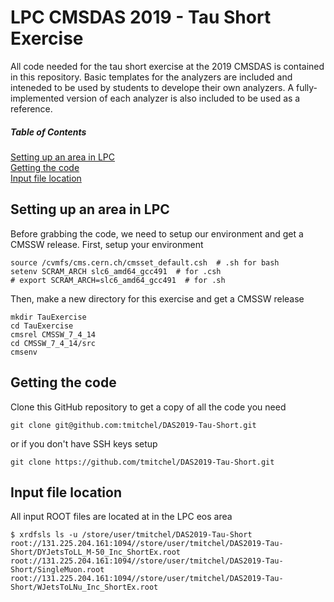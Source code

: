 # LPC CMSDAS 2019 - Tau Short Exercise

All code needed for the tau short exercise at the 2019 CMSDAS is contained in this repository. Basic templates for the analyzers are included and inteneded to be used by students to develope their own analyzers. A fully-implemented version of each analyzer is also included to be used as a reference.

##### Table of Contents
[Setting up an area in LPC](#lpc) <br/>
[Getting the code](#code) <br/>
[Input file location](#location) <br/>


<a name="lpc"/>

## Setting up an area in LPC
Before grabbing the code, we need to setup our environment and get a CMSSW release. First, setup your environment

```
source /cvmfs/cms.cern.ch/cmsset_default.csh  # .sh for bash
setenv SCRAM_ARCH slc6_amd64_gcc491  # for .csh
# export SCRAM_ARCH=slc6_amd64_gcc491  # for .sh
```

Then, make a new directory for this exercise and get a CMSSW release
```
mkdir TauExercise
cd TauExercise
cmsrel CMSSW_7_4_14
cd CMSSW_7_4_14/src
cmsenv
```

<a name="code"/>

## Getting the code
Clone this GitHub repository to get a copy of all the code you need
```
git clone git@github.com:tmitchel/DAS2019-Tau-Short.git
```
or if you don't have SSH keys setup
```
git clone https://github.com/tmitchel/DAS2019-Tau-Short.git
```

<a name="location"/>

## Input file location
All input ROOT files are located at in the LPC eos area
```
$ xrdfsls ls -u /store/user/tmitchel/DAS2019-Tau-Short
root://131.225.204.161:1094//store/user/tmitchel/DAS2019-Tau-Short/DYJetsToLL_M-50_Inc_ShortEx.root
root://131.225.204.161:1094//store/user/tmitchel/DAS2019-Tau-Short/SingleMuon.root
root://131.225.204.161:1094//store/user/tmitchel/DAS2019-Tau-Short/WJetsToLNu_Inc_ShortEx.root
```
